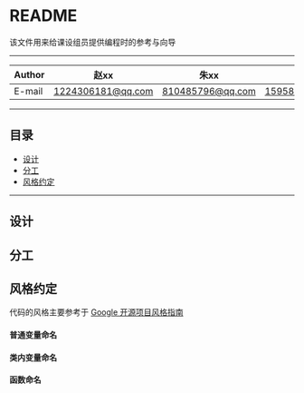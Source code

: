 README
===========================
该文件用来给课设组员提供编程时的参考与向导

****

|Author|赵xx|朱xx|陈xx
|---|---|---|---
|E-mail|1224306181@qq.com|810485796@qq.com|1595881193@qq.com

****

## 目录
* [设计](#设计)
* [分工](#分工)
* [风格约定](#风格约定)

****

## 设计

## 分工

## 风格约定
代码的风格主要参考于 [Google 开源项目风格指南](http://zh-google-styleguide.readthedocs.io/en/latest/google-cpp-styleguide/naming/)
#### 普通变量命名
#### 类内变量命名
#### 函数命名
